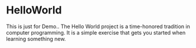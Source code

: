 # HelloWorld
This is just for Demo..
The Hello World project is a time-honored tradition in computer programming. It is a simple exercise that gets you started when learning something new.
